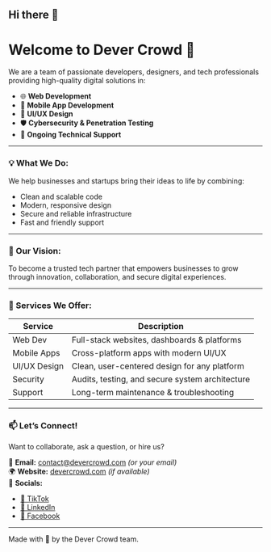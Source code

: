 ## Hi there 👋

# Welcome to Dever Crowd 👋

We are a team of passionate developers, designers, and tech professionals providing high-quality digital solutions in:

- 🌐 **Web Development**
- 📱 **Mobile App Development**
- 🎨 **UI/UX Design**
- 🛡️ **Cybersecurity & Penetration Testing**
- 🤝 **Ongoing Technical Support**

---

### 💡 What We Do:
We help businesses and startups bring their ideas to life by combining:
- Clean and scalable code
- Modern, responsive design
- Secure and reliable infrastructure
- Fast and friendly support

---

### 🚀 Our Vision:
To become a trusted tech partner that empowers businesses to grow through innovation, collaboration, and secure digital experiences.

---

### 🔧 Services We Offer:
| Service        | Description                                     |
|----------------|-------------------------------------------------|
| Web Dev        | Full-stack websites, dashboards & platforms     |
| Mobile Apps    | Cross-platform apps with modern UI/UX           |
| UI/UX Design   | Clean, user-centered design for any platform    |
| Security       | Audits, testing, and secure system architecture |
| Support        | Long-term maintenance & troubleshooting         |

---

### 📫 Let’s Connect!
Want to collaborate, ask a question, or hire us?

📧 **Email:** contact@devercrowd.com *(or your email)*  
🌍 **Website:** [devercrowd.com](https://devercrowd.com) *(if available)*  
💬 **Socials:**  
- [🎥 TikTok]([https://www.tiktok.com/@your_username](https://www.tiktok.com/@devercrowd.com))
- [💼 LinkedIn]([https://www.linkedin.com/company/your-company-name](https://www.linkedin.com/company/devercrowd/))  
- [💬 Facebook]([https://discord.gg/your-discord-code](https://www.instagram.com/devercrowd/))

---

Made with 💙 by the Dever Crowd team.
